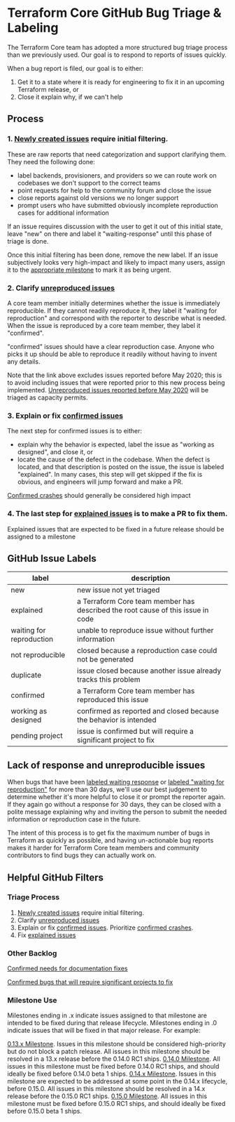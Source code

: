 # Terraform Core GitHub Bug Triage & Labeling
The Terraform Core team has adopted a more structured bug triage process than we previously used. Our goal is to respond to reports of issues quickly.

When a bug report is filed, our goal is to either:
1. Get it to a state where it is ready for engineering to fix it in an upcoming Terraform release, or 
2. Close it explain why, if we can't help

## Process

### 1. [Newly created issues](https://github.com/hashicorp/terraform/issues?q=is%3Aopen+label%3Anew+label%3Abug+-label%3Abackend%2Foss+-label%3Abackend%2Fazure+-label%3Abackend%2Fs3+-label%3Abackend%2Fgcs+-label%3Abackend%2Fconsul+-label%3Abackend%2Fartifactory+-label%3Aterraform-cloud+-label%3Abackend%2Fremote+-label%3Abackend%2Fswift+-label%3Abackend%2Fpg+-label%3Abackend%2Ftencent++-label%3Abackend%2Fmanta++-label%3Abackend%2Fatlas++-label%3Abackend%2Fetcdv3++-label%3Abackend%2Fetcdv2+-label%3Aconfirmed+-label%3A%22pending+project%22+-label%3A%22waiting+for+reproduction%22+-label%3A%22waiting-response%22+-label%3Aexplained) require initial filtering. 

These are raw reports that need categorization and support clarifying them. They need the following done:

* label backends, provisioners, and providers so we can route work on codebases we don't support to the correct teams
* point requests for help to the community forum and close the issue
* close reports against old versions we no longer support
* prompt users who have submitted obviously incomplete reproduction cases for additional information

If an issue requires discussion with the user to get it out of this initial state, leave "new" on there and label it "waiting-response" until this phase of triage is done.

Once this initial filtering has been done, remove the new label. If an issue subjectively looks very high-impact and likely to impact many users, assign it to the [appropriate milestone](https://github.com/hashicorp/terraform/milestones) to mark it as being urgent.

### 2. Clarify [unreproduced issues](https://github.com/hashicorp/terraform/issues?q=is%3Aopen+label%3Abug+created%3A%3E2020-05-01+-label%3Aprovisioner%2Fsalt-masterless+-label%3Adocumentation+-label%3Aprovider%2Fazuredevops+-label%3Abackend%2Foss+-label%3Abackend%2Fazure+-label%3Abackend%2Fs3+-label%3Abackend%2Fgcs+-label%3Abackend%2Fconsul+-label%3Abackend%2Fartifactory+-label%3Aterraform-cloud+-label%3Abackend%2Fremote+-label%3Abackend%2Fswift+-label%3Abackend%2Fpg+-label%3Abackend%2Ftencent+-label%3Abackend%2Fmanta+-label%3Abackend%2Fatlas+-label%3Abackend%2Fetcdv3+-label%3Abackend%2Fetcdv2+-label%3Aconfirmed+-label%3A%22pending+project%22+-label%3Anew+-label%3A%22waiting+for+reproduction%22+-label%3Awaiting-response+-label%3Aexplained+sort%3Acreated-asc)

A core team member initially determines whether the issue is immediately reproducible. If they cannot readily reproduce it, they label it "waiting for reproduction" and correspond with the reporter to describe what is needed. When the issue is reproduced by a core team member, they label it "confirmed". 

"confirmed" issues should have a clear reproduction case. Anyone who picks it up should be able to reproduce it readily without having to invent any details.

Note that the link above excludes issues reported before May 2020; this is to avoid including issues that were reported prior to this new process being implemented. [Unreproduced issues reported before May 2020](https://github.com/hashicorp/terraform/issues?q=is%3Aopen+label%3Abug+created%3A%3C2020-05-01+-label%3Aprovisioner%2Fsalt-masterless+-label%3Adocumentation+-label%3Aprovider%2Fazuredevops+-label%3Abackend%2Foss+-label%3Abackend%2Fazure+-label%3Abackend%2Fs3+-label%3Abackend%2Fgcs+-label%3Abackend%2Fconsul+-label%3Abackend%2Fartifactory+-label%3Aterraform-cloud+-label%3Abackend%2Fremote+-label%3Abackend%2Fswift+-label%3Abackend%2Fpg+-label%3Abackend%2Ftencent+-label%3Abackend%2Fmanta+-label%3Abackend%2Fatlas+-label%3Abackend%2Fetcdv3+-label%3Abackend%2Fetcdv2+-label%3Aconfirmed+-label%3A%22pending+project%22+-label%3Anew+-label%3A%22waiting+for+reproduction%22+-label%3Awaiting-response+-label%3Aexplained+sort%3Areactions-%2B1-desc) will be triaged as capacity permits.


### 3. Explain or fix [confirmed issues](https://github.com/hashicorp/terraform/issues?q=is%3Aopen+label%3Abug+-label%3Aexplained+-label%3Abackend%2Foss+-label%3Abackend%2Fazure+-label%3Abackend%2Fs3+-label%3Abackend%2Fgcs+-label%3Abackend%2Fconsul+-label%3Abackend%2Fartifactory+-label%3Aterraform-cloud+-label%3Abackend%2Fremote+-label%3Abackend%2Fswift+-label%3Abackend%2Fpg+-label%3Abackend%2Ftencent++-label%3Abackend%2Fmanta++-label%3Abackend%2Fatlas++-label%3Abackend%2Fetcdv3++-label%3Abackend%2Fetcdv2+label%3Aconfirmed+-label%3A%22pending+project%22+)
The next step for confirmed issues is to either:

* explain why the behavior is expected, label the issue as "working as designed", and close it, or
* locate the cause of the defect in the codebase. When the defect is located, and that description is posted on the issue, the issue is labeled "explained". In many cases, this step will get skipped if the fix is obvious, and engineers will jump forward and make a PR. 

 [Confirmed crashes](https://github.com/hashicorp/terraform/issues?q=is%3Aopen+label%3Acrash+label%3Abug+-label%3Aexplained+-label%3Abackend%2Foss+-label%3Abackend%2Fazure+-label%3Abackend%2Fs3+-label%3Abackend%2Fgcs+-label%3Abackend%2Fconsul+-label%3Abackend%2Fartifactory+-label%3Aterraform-cloud+-label%3Abackend%2Fremote+-label%3Abackend%2Fswift+-label%3Abackend%2Fpg+-label%3Abackend%2Ftencent++-label%3Abackend%2Fmanta++-label%3Abackend%2Fatlas++-label%3Abackend%2Fetcdv3++-label%3Abackend%2Fetcdv2+label%3Aconfirmed+-label%3A%22pending+project%22+) should generally be considered high impact

### 4. The last step for [explained issues](https://github.com/hashicorp/terraform/issues?q=is%3Aopen+label%3Abug+label%3Aexplained+no%3Amilestone+-label%3Abackend%2Foss+-label%3Abackend%2Fazure+-label%3Abackend%2Fs3+-label%3Abackend%2Fgcs+-label%3Abackend%2Fconsul+-label%3Abackend%2Fartifactory+-label%3Aterraform-cloud+-label%3Abackend%2Fremote+-label%3Abackend%2Fswift+-label%3Abackend%2Fpg+-label%3Abackend%2Ftencent++-label%3Abackend%2Fmanta++-label%3Abackend%2Fatlas++-label%3Abackend%2Fetcdv3++-label%3Abackend%2Fetcdv2+label%3Aconfirmed+-label%3A%22pending+project%22+) is to make a PR to fix them. 

Explained issues that are expected to be fixed in a future release should be assigned to a milestone

## GitHub Issue Labels
label                    | description
------------------------ | -----------
new                      | new issue not yet triaged
explained                | a Terraform Core team member has described the root cause of this issue in code
waiting for reproduction | unable to reproduce issue without further information 
not reproducible         | closed because a reproduction case could not be generated
duplicate                | issue closed because another issue already tracks this problem
confirmed                | a Terraform Core team member has reproduced this issue
working as designed      | confirmed as reported and closed because the behavior is intended
pending project          | issue is confirmed but will require a significant project to fix

## Lack of response and unreproducible issues
When bugs that have been [labeled waiting response](https://github.com/hashicorp/terraform/issues?q=is%3Aopen+label%3Abug+-label%3Abackend%2Foss+-label%3Abackend%2Fazure+-label%3Abackend%2Fs3+-label%3Abackend%2Fgcs+-label%3Abackend%2Fconsul+-label%3Abackend%2Fartifactory+-label%3Aterraform-cloud+-label%3Abackend%2Fremote+-label%3Abackend%2Fswift+-label%3Abackend%2Fpg+-label%3Abackend%2Ftencent+-label%3Abackend%2Fmanta+-label%3Abackend%2Fatlas+-label%3Abackend%2Fetcdv3+-label%3Abackend%2Fetcdv2+-label%3Aconfirmed+-label%3A%22pending+project%22+-label%3A%22waiting+for+reproduction%22+label%3Awaiting-response+-label%3Aexplained+sort%3Aupdated-asc) or [labeled "waiting for reproduction"](https://github.com/hashicorp/terraform/issues?q=is%3Aopen+label%3Abug+-label%3Abackend%2Foss+-label%3Abackend%2Fazure+-label%3Abackend%2Fs3+-label%3Abackend%2Fgcs+-label%3Abackend%2Fconsul+-label%3Abackend%2Fartifactory+-label%3Aterraform-cloud+-label%3Abackend%2Fremote+-label%3Abackend%2Fswift+-label%3Abackend%2Fpg+-label%3Abackend%2Ftencent+-label%3Abackend%2Fmanta+-label%3Abackend%2Fatlas+-label%3Abackend%2Fetcdv3+-label%3Abackend%2Fetcdv2+-label%3Aconfirmed+-label%3A%22pending+project%22+label%3A%22waiting+for+reproduction%22+-label%3Aexplained+sort%3Aupdated-asc+) for more than 30 days, we'll use our best judgement to determine whether it's more helpful to close it or prompt the reporter again. If they again go without a response for 30 days, they can be closed with a polite message explaining why and inviting the person to submit the needed information or reproduction case in the future.

The intent of this process is to get fix the maximum number of bugs in Terraform as quickly as possible, and having un-actionable bug reports makes it harder for Terraform Core team members and community contributors to find bugs they can actually work on.

## Helpful GitHub Filters

### Triage Process
1. [Newly created issues](https://github.com/hashicorp/terraform/issues?q=is%3Aopen+label%3Anew+label%3Abug+-label%3Abackend%2Foss+-label%3Abackend%2Fazure+-label%3Abackend%2Fs3+-label%3Abackend%2Fgcs+-label%3Abackend%2Fconsul+-label%3Abackend%2Fartifactory+-label%3Aterraform-cloud+-label%3Abackend%2Fremote+-label%3Abackend%2Fswift+-label%3Abackend%2Fpg+-label%3Abackend%2Ftencent++-label%3Abackend%2Fmanta++-label%3Abackend%2Fatlas++-label%3Abackend%2Fetcdv3++-label%3Abackend%2Fetcdv2+-label%3Aconfirmed+-label%3A%22pending+project%22+-label%3A%22waiting+for+reproduction%22+-label%3A%22waiting-response%22+-label%3Aexplained) require initial filtering.
2. Clarify [unreproduced issues](https://github.com/hashicorp/terraform/issues?q=is%3Aopen+label%3Abug+created%3A%3E2020-05-01+-label%3Aprovisioner%2Fsalt-masterless+-label%3Adocumentation+-label%3Aprovider%2Fazuredevops+-label%3Abackend%2Foss+-label%3Abackend%2Fazure+-label%3Abackend%2Fs3+-label%3Abackend%2Fgcs+-label%3Abackend%2Fconsul+-label%3Abackend%2Fartifactory+-label%3Aterraform-cloud+-label%3Abackend%2Fremote+-label%3Abackend%2Fswift+-label%3Abackend%2Fpg+-label%3Abackend%2Ftencent+-label%3Abackend%2Fmanta+-label%3Abackend%2Fatlas+-label%3Abackend%2Fetcdv3+-label%3Abackend%2Fetcdv2+-label%3Aconfirmed+-label%3A%22pending+project%22+-label%3Anew+-label%3A%22waiting+for+reproduction%22+-label%3Awaiting-response+-label%3Aexplained+sort%3Acreated-asc)
3. Explain or fix [confirmed issues](https://github.com/hashicorp/terraform/issues?q=is%3Aopen+label%3Abug+-label%3Aexplained+-label%3Abackend%2Foss+-label%3Abackend%2Fazure+-label%3Abackend%2Fs3+-label%3Abackend%2Fgcs+-label%3Abackend%2Fconsul+-label%3Abackend%2Fartifactory+-label%3Aterraform-cloud+-label%3Abackend%2Fremote+-label%3Abackend%2Fswift+-label%3Abackend%2Fpg+-label%3Abackend%2Ftencent++-label%3Abackend%2Fmanta++-label%3Abackend%2Fatlas++-label%3Abackend%2Fetcdv3++-label%3Abackend%2Fetcdv2+label%3Aconfirmed+-label%3A%22pending+project%22+). Prioritize [confirmed crashes](https://github.com/hashicorp/terraform/issues?q=is%3Aopen+label%3Acrash+label%3Abug+-label%3Aexplained+-label%3Abackend%2Foss+-label%3Abackend%2Fazure+-label%3Abackend%2Fs3+-label%3Abackend%2Fgcs+-label%3Abackend%2Fconsul+-label%3Abackend%2Fartifactory+-label%3Aterraform-cloud+-label%3Abackend%2Fremote+-label%3Abackend%2Fswift+-label%3Abackend%2Fpg+-label%3Abackend%2Ftencent++-label%3Abackend%2Fmanta++-label%3Abackend%2Fatlas++-label%3Abackend%2Fetcdv3++-label%3Abackend%2Fetcdv2+label%3Aconfirmed+-label%3A%22pending+project%22+).
4. Fix [explained issues](https://github.com/hashicorp/terraform/issues?q=is%3Aopen+label%3Abug+label%3Aexplained+no%3Amilestone+-label%3Abackend%2Foss+-label%3Abackend%2Fazure+-label%3Abackend%2Fs3+-label%3Abackend%2Fgcs+-label%3Abackend%2Fconsul+-label%3Abackend%2Fartifactory+-label%3Aterraform-cloud+-label%3Abackend%2Fremote+-label%3Abackend%2Fswift+-label%3Abackend%2Fpg+-label%3Abackend%2Ftencent++-label%3Abackend%2Fmanta++-label%3Abackend%2Fatlas++-label%3Abackend%2Fetcdv3++-label%3Abackend%2Fetcdv2+label%3Aconfirmed+-label%3A%22pending+project%22+)

### Other Backlog

[Confirmed needs for documentation fixes](https://github.com/hashicorp/terraform/issues?q=is%3Aopen+label%3Abug+label%3Adocumentation++label%3Aconfirmed+-label%3Abackend%2Foss+-label%3Abackend%2Fazure+-label%3Abackend%2Fs3+-label%3Abackend%2Fgcs+-label%3Abackend%2Fconsul+-label%3Abackend%2Fartifactory+-label%3Aterraform-cloud+-label%3Abackend%2Fremote+-label%3Abackend%2Fswift+-label%3Abackend%2Fpg+-label%3Abackend%2Ftencent++-label%3Abackend%2Fmanta++-label%3Abackend%2Fatlas++-label%3Abackend%2Fetcdv3++-label%3Abackend%2Fetcdv2+)

[Confirmed bugs that will require significant projects to fix](https://github.com/hashicorp/terraform/issues?q=is%3Aopen+label%3Abug+label%3Aconfirmed+label%3A%22pending+project%22++-label%3Abackend%2Foss+-label%3Abackend%2Fazure+-label%3Abackend%2Fs3+-label%3Abackend%2Fgcs+-label%3Abackend%2Fconsul+-label%3Abackend%2Fartifactory+-label%3Aterraform-cloud+-label%3Abackend%2Fremote+-label%3Abackend%2Fswift+-label%3Abackend%2Fpg+-label%3Abackend%2Ftencent++-label%3Abackend%2Fmanta++-label%3Abackend%2Fatlas++-label%3Abackend%2Fetcdv3++-label%3Abackend%2Fetcdv2)

### Milestone Use

Milestones ending in .x indicate issues assigned to that milestone are intended to be fixed during that release lifecycle. Milestones ending in .0 indicate issues that will be fixed in that major release. For example:

[0.13.x Milestone](https://github.com/hashicorp/terraform/milestone/17). Issues in this milestone should be considered high-priority but do not block a patch release. All issues in this milestone should be resolved in a 13.x release before the 0.14.0 RC1 ships.
[0.14.0 Milestone](https://github.com/hashicorp/terraform/milestone/18). All issues in this milestone must be fixed before 0.14.0 RC1 ships, and should ideally be fixed before 0.14.0 beta 1 ships.
[0.14.x Milestone](https://github.com/hashicorp/terraform/milestone/20). Issues in this milestone are expected to be addressed at some point in the 0.14.x lifecycle, before 0.15.0. All issues in this milestone should be resolved in a 14.x release before the 0.15.0 RC1 ships.
[0.15.0 Milestone](https://github.com/hashicorp/terraform/milestone/19). All issues in this milestone must be fixed before 0.15.0 RC1 ships, and should ideally be fixed before 0.15.0 beta 1 ships.